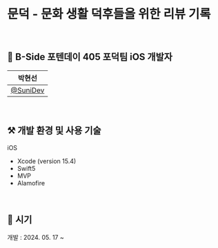 # 문덕 - 문화 생활 덕후들을 위한 리뷰 기록

<br>

## 🐥 B-Side 포텐데이 405 포덕팀 iOS 개발자
|박현선|
|:---:|
|[@SuniDev](https://github.com/SuniDev)|

<br>

## ⚒️ 개발 환경 및 사용 기술
iOS
- Xcode (version 15.4)
- Swift5
- MVP
- Alamofire

<br>

## 📆 시기
개발 : 2024. 05. 17 ~


